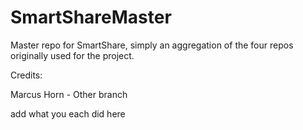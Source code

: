 # SmartShareMaster
Master repo for SmartShare, simply an aggregation of the four repos originally used for the project.


Credits:

Marcus Horn - Other branch

add what you each did here
